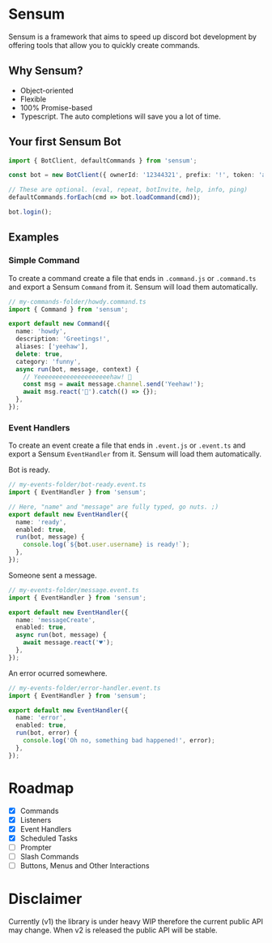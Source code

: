 # Sensum

Sensum is a framework that aims to speed up discord bot development by offering tools that allow you to quickly create commands.

## Why Sensum?

-   Object-oriented
-   Flexible
-   100% Promise-based
-   Typescript. The auto completions will save you a lot of time.

## Your first Sensum Bot

```typescript
import { BotClient, defaultCommands } from 'sensum';

const bot = new BotClient({ ownerId: '12344321', prefix: '!', token: 'abc.DefGhijkLmn123', root: __dirname });

// These are optional. (eval, repeat, botInvite, help, info, ping)
defaultCommands.forEach(cmd => bot.loadCommand(cmd));

bot.login();

```

## Examples

### Simple Command

To create a command create a file that ends in `.command.js` or `.command.ts` and export a Sensum `Command` from it. Sensum will load them automatically.

```typescript
// my-commands-folder/howdy.command.ts
import { Command } from 'sensum';

export default new Command({
  name: 'howdy',
  description: 'Greetings!',
  aliases: ['yeehaw'],
  delete: true,
  category: 'funny',
  async run(bot, message, context) {
    // Yeeeeeeeeeeeeeeeeeeeehaw! 🐄
    const msg = await message.channel.send('Yeehaw!');
    await msg.react('🤠').catch(() => {});
  },
});
```

### Event Handlers

To create an event create a file that ends in `.event.js` or `.event.ts` and export a Sensum `EventHandler` from it. Sensum will load them automatically.

Bot is ready.

```typescript
// my-events-folder/bot-ready.event.ts
import { EventHandler } from 'sensum';

// Here, "name" and "message" are fully typed, go nuts. ;)
export default new EventHandler({
  name: 'ready',
  enabled: true,
  run(bot, message) {
    console.log(`${bot.user.username} is ready!`);
  },
});
```

Someone sent a message.

```typescript
// my-events-folder/message.event.ts
import { EventHandler } from 'sensum';

export default new EventHandler({
  name: 'messageCreate',
  enabled: true,
  async run(bot, message) {
    await message.react('♥');
  },
});
```

An error ocurred somewhere.

```typescript
// my-events-folder/error-handler.event.ts
import { EventHandler } from 'sensum';

export default new EventHandler({
  name: 'error',
  enabled: true,
  run(bot, error) {
    console.log('Oh no, something bad happened!', error);
  },
});
```

# Roadmap

-   [x] Commands
-   [x] Listeners
-   [x] Event Handlers
-   [x] Scheduled Tasks
-   [ ] Prompter
-   [ ] Slash Commands
-   [ ] Buttons, Menus and Other Interactions

# Disclaimer

Currently (v1) the library is under heavy WIP therefore the current public API may change. When v2 is released the public API will be stable.

